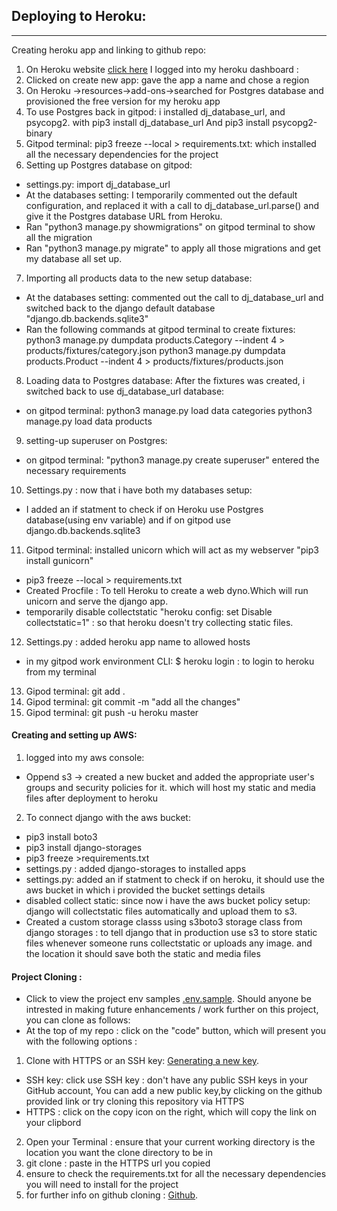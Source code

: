 ## Deploying to Heroku:
----
 Creating heroku app and linking to github repo:
1. On Heroku website [click here](https://dashboard.heroku.com/) I logged into my heroku dashboard :
2. Clicked on create new app: gave the app a name and chose a region
3. On Heroku ->resources->add-ons->searched for Postgres database and provisioned the free version for my heroku app
4. To use Postgres back in gitpod: i installed dj_database_url, and psycopg2. with pip3 install dj_database_url
And pip3 install psycopg2-binary
5. Gitpod terminal: pip3 freeze --local > requirements.txt: which installed all the necessary dependencies for the project
6. Setting up Postgres database on gitpod: 
* settings.py: import dj_database_url
* At the databases setting: I temporarily commented out the default configuration, and replaced it with a call to dj_database_url.parse()
 and give it the Postgres database URL from Heroku.
* Ran "python3 manage.py showmigrations" on gitpod terminal to show all the migration
* Ran "python3 manage.py migrate" to apply all those migrations and get my database all set up.
7. Importing all products data to the new setup database:
* At the databases setting:  commented out the call to dj_database_url and switched back to the django default database
 "django.db.backends.sqlite3"
* Ran the following commands at gitpod terminal to create fixtures: 
python3 manage.py dumpdata products.Category --indent 4 > products/fixtures/category.json
python3 manage.py dumpdata products.Product --indent 4 > products/fixtures/products.json
8. Loading data to Postgres database: After the fixtures was created, i switched back to use dj_database_url database:
* on gitpod terminal: python3 manage.py load data categories
python3 manage.py load data products
9. setting-up superuser on Postgres: 
* on gitpod terminal: "python3 manage.py create superuser" entered the necessary requirements
10. Settings.py : now that i have both my databases setup:
* I added an if statment to check if on Heroku use Postgres database(using env variable) and if on gitpod use django.db.backends.sqlite3
11. Gitpod terminal: installed unicorn which will act as my webserver "pip3 install gunicorn"
* pip3 freeze --local > requirements.txt
* Created Procfile : To tell Heroku to create a web dyno.Which will run unicorn and serve the django app.
* temporarily disable collectstatic "heroku config: set Disable collectstatic=1" : so that heroku doesn't try collecting
static files.
12. Settings.py : added heroku app name to allowed hosts
* in my gitpod work environment CLI: $ heroku login : to login to heroku from my terminal
13. Gipod terminal: git add .
14. Gipod terminal: git commit -m "add all the changes"
15. Gipod terminal: git push -u heroku master

#### Creating and setting up AWS:

1. logged into my aws console: 
* Oppend s3 -> created a new bucket and added the appropriate user's groups and security policies for it.
which will host my static and media files after deployment to heroku

2. To connect django with the aws bucket:
* pip3 install boto3
* pip3 install django-storages
* pip3 freeze >requirements.txt
* settings.py : added django-storages to installed apps
* settings.py: added an if statment to check if on heroku, it should use the aws bucket in which i provided the bucket settings details
* disabled collect static: since now i have the aws bucket policy setup: django will collectstatic files automatically and upload them to s3.
* Created a custom storage classs using s3boto3 storage class from django storages : to tell django that in production
 use s3 to store  static files whenever someone runs collectstatic or uploads any image. and the location it should save both the static and media files

#### Project Cloning :
* Click to view the project env samples [.env.sample](https://github.com/Teemamin/spice_ur_look/blob/master/.env).
Should anyone be intrested in making future enhancements / work further on this project, you can clone as follows:
* At the top of my repo : click on the "code" button, which will present you with the following options :
1. Clone with HTTPS or an SSH key: [Generating a new key](https://docs.github.com/en/github/authenticating-to-github/generating-a-new-ssh-key-and-adding-it-to-the-ssh-agent).
* SSH key: click use SSH key : don't have any public SSH keys in your GitHub account, You can add a new public key,by clicking on the github provided link or try cloning this repository via HTTPS
* HTTPS : click on the copy icon on the right, which will copy the link on your clipbord
2. Open your Terminal : ensure that your current working directory is the location you want the clone directory to be in
3. git clone : paste in the HTTPS url you copied
4. ensure to check the requirements.txt for all the necessary dependencies you will need to install for the project
5. for further info on github cloning : [Github](https://docs.github.com/en/enterprise/2.13/user/articles/cloning-a-repository).






